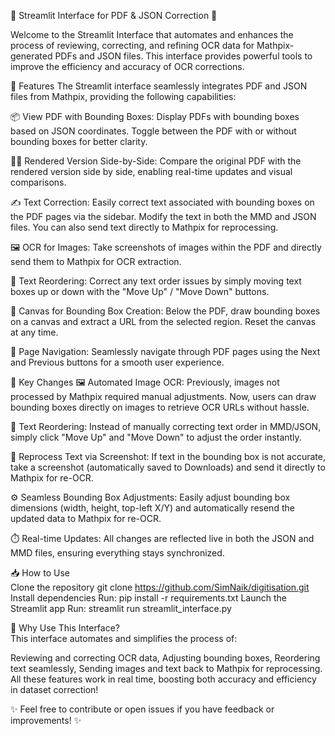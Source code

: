 🚀 Streamlit Interface for PDF & JSON Correction 📑

Welcome to the Streamlit Interface that automates and enhances the process of reviewing, correcting, and refining OCR data for Mathpix-generated PDFs and JSON files. This interface provides powerful tools to improve the efficiency and accuracy of OCR corrections.

🌟 Features
The Streamlit interface seamlessly integrates PDF and JSON files from Mathpix, providing the following capabilities:

📦 View PDF with Bounding Boxes:
Display PDFs with bounding boxes based on JSON coordinates. Toggle between the PDF with or without bounding boxes for better clarity.

👨‍💻 Rendered Version Side-by-Side:
Compare the original PDF with the rendered version side by side, enabling real-time updates and visual comparisons.

✍️ Text Correction:
Easily correct text associated with bounding boxes on the PDF pages via the sidebar. Modify the text in both the MMD and JSON files. You can also send text directly to Mathpix for reprocessing.

🖼️ OCR for Images:
Take screenshots of images within the PDF and directly send them to Mathpix for OCR extraction.

🔄 Text Reordering:
Correct any text order issues by simply moving text boxes up or down with the "Move Up" / "Move Down" buttons.

🎨 Canvas for Bounding Box Creation:
Below the PDF, draw bounding boxes on a canvas and extract a URL from the selected region. Reset the canvas at any time.

📄 Page Navigation:
Seamlessly navigate through PDF pages using the Next and Previous buttons for a smooth user experience.

🔧 Key Changes
🖼️ Automated Image OCR:
Previously, images not processed by Mathpix required manual adjustments. Now, users can draw bounding boxes directly on images to retrieve OCR URLs without hassle.

🔢 Text Reordering:
Instead of manually correcting text order in MMD/JSON, simply click "Move Up" and "Move Down" to adjust the order instantly.

📸 Reprocess Text via Screenshot:
If text in the bounding box is not accurate, take a screenshot (automatically saved to Downloads) and send it directly to Mathpix for re-OCR.

⚙️ Seamless Bounding Box Adjustments:
Easily adjust bounding box dimensions (width, height, top-left X/Y) and automatically resend the updated data to Mathpix for re-OCR.

⏱️ Real-time Updates:
All changes are reflected live in both the JSON and MMD files, ensuring everything stays synchronized.

📥 How to Use                                                                                                              
Clone the repository
git clone https://github.com/SimNaik/digitisation.git
Install dependencies
Run:
pip install -r requirements.txt
Launch the Streamlit app
Run:
streamlit run streamlit_interface.py

 🚀 Why Use This Interface?                                                                                                                            
This interface automates and simplifies the process of:

Reviewing and correcting OCR data,
Adjusting bounding boxes,
Reordering text seamlessly,
Sending images and text back to Mathpix for reprocessing.
All these features work in real time, boosting both accuracy and efficiency in dataset correction!

✨ Feel free to contribute or open issues if you have feedback or improvements! ✨
